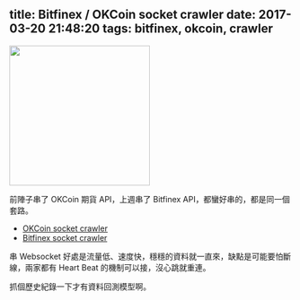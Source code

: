 title: Bitfinex / OKCoin socket crawler
date: 2017-03-20 21:48:20
tags: bitfinex, okcoin, crawler
---

<img src="/images/20160320-bitcoin.png" width="250">

前陣子串了 OKCoin 期貨 API，上週串了 Bitfinex API，都蠻好串的，都是同一個套路。

- [OKCoin socket crawler](https://github.com/Asoul/okcoin-socket-crawler)
- [Bitfinex socket crawler](https://github.com/Asoul/bitfinex-socket-crawler)

串 Websocket 好處是流量低、速度快，穩穩的資料就一直來，缺點是可能要怕斷線，兩家都有 Heart Beat 的機制可以接，沒心跳就重連。

抓個歷史紀錄一下才有資料回測模型啊。
